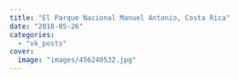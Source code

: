 ```yaml
---
title: "El Parque Nacional Manuel Antonio, Costa Rica"
date: "2018-05-26"
categories: 
  - "vk_posts"
cover:
  image: "images/456240532.jpg"
---
```



